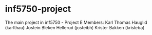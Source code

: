 # inf5750-project
The main project in inf5750 - Project E
Members:
Karl Thomas Hauglid (karlthau)
Jostein Bleken Hellerud (josteibh)
Krister Bakken (kristeba)
